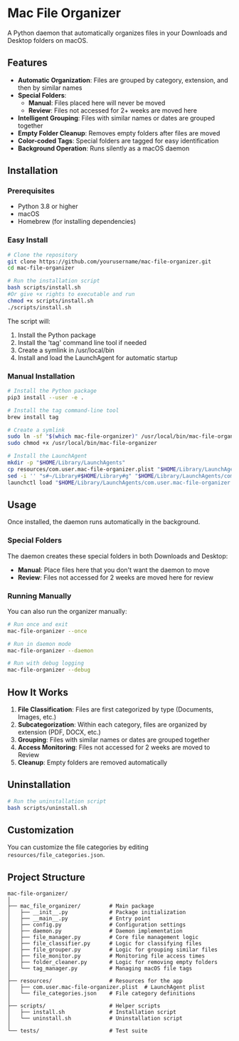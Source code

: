 # Mac File Organizer

A Python daemon that automatically organizes files in your Downloads and Desktop folders on macOS.

## Features

- **Automatic Organization**: Files are grouped by category, extension, and then by similar names
- **Special Folders**: 
  - **Manual**: Files placed here will never be moved
  - **Review**: Files not accessed for 2+ weeks are moved here
- **Intelligent Grouping**: Files with similar names or dates are grouped together
- **Empty Folder Cleanup**: Removes empty folders after files are moved
- **Color-coded Tags**: Special folders are tagged for easy identification
- **Background Operation**: Runs silently as a macOS daemon

## Installation

### Prerequisites

- Python 3.8 or higher
- macOS
- Homebrew (for installing dependencies)

### Easy Install

```bash
# Clone the repository
git clone https://github.com/yourusername/mac-file-organizer.git
cd mac-file-organizer

# Run the installation script
bash scripts/install.sh
#Or give +x rights to executable and run
chmod +x scripts/install.sh
./scripts/install.sh
```

The script will:
1. Install the Python package
2. Install the 'tag' command line tool if needed
3. Create a symlink in /usr/local/bin
4. Install and load the LaunchAgent for automatic startup

### Manual Installation

```bash
# Install the Python package
pip3 install --user -e .

# Install the tag command-line tool
brew install tag

# Create a symlink
sudo ln -sf "$(which mac-file-organizer)" /usr/local/bin/mac-file-organizer
sudo chmod +x /usr/local/bin/mac-file-organizer

# Install the LaunchAgent
mkdir -p "$HOME/Library/LaunchAgents"
cp resources/com.user.mac-file-organizer.plist "$HOME/Library/LaunchAgents/"
sed -i '' "s#~/Library#$HOME/Library#g" "$HOME/Library/LaunchAgents/com.user.mac-file-organizer.plist"
launchctl load "$HOME/Library/LaunchAgents/com.user.mac-file-organizer.plist"
```

## Usage

Once installed, the daemon runs automatically in the background.

### Special Folders

The daemon creates these special folders in both Downloads and Desktop:

- **Manual**: Place files here that you don't want the daemon to move
- **Review**: Files not accessed for 2 weeks are moved here for review

### Running Manually

You can also run the organizer manually:

```bash
# Run once and exit
mac-file-organizer --once

# Run in daemon mode
mac-file-organizer --daemon

# Run with debug logging
mac-file-organizer --debug
```

## How It Works

1. **File Classification**: Files are first categorized by type (Documents, Images, etc.)
2. **Subcategorization**: Within each category, files are organized by extension (PDF, DOCX, etc.)
3. **Grouping**: Files with similar names or dates are grouped together
4. **Access Monitoring**: Files not accessed for 2 weeks are moved to Review
5. **Cleanup**: Empty folders are removed automatically

## Uninstallation

```bash
# Run the uninstallation script
bash scripts/uninstall.sh
```

## Customization

You can customize the file categories by editing `resources/file_categories.json`.

## Project Structure

```
mac-file-organizer/
│
├── mac_file_organizer/         # Main package
│   ├── __init__.py             # Package initialization
│   ├── __main__.py             # Entry point
│   ├── config.py               # Configuration settings
│   ├── daemon.py               # Daemon implementation
│   ├── file_manager.py         # Core file management logic
│   ├── file_classifier.py      # Logic for classifying files
│   ├── file_grouper.py         # Logic for grouping similar files
│   ├── file_monitor.py         # Monitoring file access times
│   ├── folder_cleaner.py       # Logic for removing empty folders
│   └── tag_manager.py          # Managing macOS file tags
│
├── resources/                  # Resources for the app
│   ├── com.user.mac-file-organizer.plist  # LaunchAgent plist
│   └── file_categories.json    # File category definitions
│
├── scripts/                    # Helper scripts
│   ├── install.sh              # Installation script
│   └── uninstall.sh            # Uninstallation script
│
└── tests/                      # Test suite
```